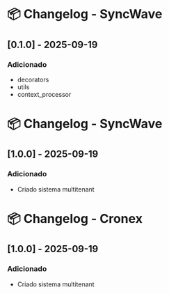 # 📦 Changelog - SyncWave


## [0.1.0] - 2025-09-19
### Adicionado
- decorators
- utils
- context_processor

# 📦 Changelog - SyncWave


## [1.0.0] - 2025-09-19
### Adicionado
- Criado sistema multitenant

# 📦 Changelog - Cronex


## [1.0.0] - 2025-09-19
### Adicionado
- Criado sistema multitenant

